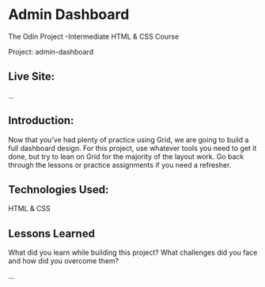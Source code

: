 # Admin Dashboard

The Odin Project -Intermediate HTML &amp; CSS Course

Project: admin-dashboard

## Live Site:

...

## Introduction:

Now that you’ve had plenty of practice using Grid, we are going to build a full dashboard design. For this project, use whatever tools you need to get it done, but try to lean on Grid for the majority of the layout work. Go back through the lessons or practice assignments if you need a refresher.

## Technologies Used:

HTML & CSS

## Lessons Learned

What did you learn while building this project? What challenges did you face and how did you overcome them?

...

